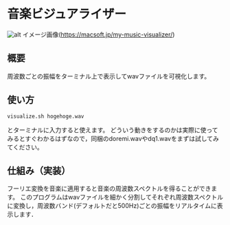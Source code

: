 # 音楽ビジュアライザー
![alt](https://macsoft.jp/wp-content/uploads/2022/02/My-Music-Visualizer-2_ss-1024x570.jpg)
イメージ画像(https://macsoft.jp/my-music-visualizer/)

## 概要
周波数ごとの振幅をターミナル上で表示してwavファイルを可視化します。

## 使い方
```
visualize.sh hogehoge.wav
```
とターミナルに入力すると使えます。
どういう動きをするのかは実際に使ってみるとすぐわかるはずなので，同梱のdoremi.wavやdq1.wavをまずは試してみてください。

## 仕組み（実装）
フーリエ変換を音楽に適用すると音楽の周波数スペクトルを得ることができます。
このプログラムはwavファイルを細かく分割してそれぞれ周波数スペクトルに変換し，周波数バンド(デフォルトだと500Hz)ごとの振幅をリアルタイムに表示します．



